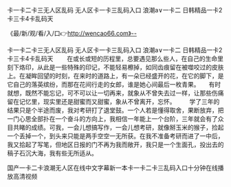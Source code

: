 卡一卡二卡三无人区乱码
无人区卡一卡三乱码入口
浪潮a∨一卡二
日韩精品一卡2卡三卡4卡乱码天


《最/新/观/看/入/口👉http://wencao66.com》--

卡一卡二卡三无人区乱码
无人区卡一卡三乱码入口
浪潮a∨一卡二
日韩精品一卡2卡三卡4卡乱码天
　　在或长或短的历程里，总要遇见那么些人，在自己的生命里刻下烙印，从此是一些特殊的印记，不能轻易檫掉，如同齿痕留在被噬咬过的皮肤上。在凝眸回望的时刻，在来时的道路上，有一朵已经盛开的花，在它的脚下，是它自己的落英缤纷，而那在花间行走的女郎，谁是她心间最后一枚青果。　　有时就想，既然不能忘记，可不可以让一切再来，就象从不曾失去过一样，让那些伤痛留在记忆里，现实里还是甜蜜而又甜蜜，象从不曾离开，忘怀。
　　学了三年的结果只是个半途而废，我对考研打了退堂鼓。一个人若是懂得取舍，果断放弃，把一门心思全部扑在一个奋斗的方向上，我相信一年能上一个台阶，三年就会有了众目共睹的成绩。可我，一会儿想搞写作，一会儿想考研，就像掰玉米的猴子，捡起一个丢掉一个，到头来只能是两手空空一无所获。在我不准备考研而进了一中后，我又拾起了写笔，但地区日报的门不再为我而敞开，我只是一个生面孔，投出去的稿子石沉大海，我有些无所适从。





国产一卡二卡浪潮无人区在线中文字幕新一本卡一卡二卡三乱码入口十分钟在线播放高清视频
